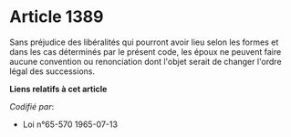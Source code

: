 # Article 1389

Sans préjudice des libéralités qui pourront avoir lieu selon les formes et dans les cas déterminés par le présent code, les
époux ne peuvent faire aucune convention ou renonciation dont l'objet serait de changer l'ordre légal des successions.

**Liens relatifs à cet article**

_Codifié par_:

  - Loi n°65-570 1965-07-13
